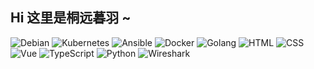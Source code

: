 ## Hi 这里是桐远暮羽 ~

<!--
**MoriDreamers/MoriDreamers** is a ✨ _special_ ✨ repository because its `README.md` (this file) appears on your GitHub profile.

Here are some ideas to get you started:

- 🔭 I’m currently working on ...
- 🌱 I’m currently learning ...
- 👯 I’m looking to collaborate on ...
- 🤔 I’m looking for help with ...
- 💬 Ask me about ...
- 📫 How to reach me: ...
- 😄 Pronouns: ...
- ⚡ Fun fact: ...
-->
![Debian](https://img.shields.io/badge/OS-Debian-A80030?style=for-the-badge&logo=debian&logoColor=white&shadow=0)
![Kubernetes](https://img.shields.io/badge/Kubernetes-326CE5?style=for-the-badge&logo=kubernetes&logoColor=white&shadow=0)
![Ansible](https://img.shields.io/badge/Ansible-1F1F1F?style=for-the-badge&logo=ansible&logoColor=white&shadow=0)
![Docker](https://img.shields.io/badge/Docker-2496ED?style=for-the-badge&logo=docker&logoColor=white&shadow=0)
![Golang](https://img.shields.io/badge/Golang-00ADD8?style=for-the-badge&logo=go&logoColor=white&shadow=0)
![HTML](https://img.shields.io/badge/HTML5-E34F26?style=for-the-badge&logo=html5&logoColor=white&shadow=0)
![CSS](https://img.shields.io/badge/CSS3-1572B6?style=for-the-badge&logo=css3&logoColor=white&shadow=0)
![Vue](https://img.shields.io/badge/Vue-4FC08D?style=for-the-badge&logo=vue.js&logoColor=white&shadow=0)
![TypeScript](https://img.shields.io/badge/TypeScript-3178C6?style=for-the-badge&logo=typescript&logoColor=white&shadow=0)
![Python](https://img.shields.io/badge/Python-3776AB?style=for-the-badge&logo=python&logoColor=white&shadow=0)
![Wireshark](https://img.shields.io/badge/Wireshark-1679A7?style=for-the-badge&logo=wireshark&logoColor=white&shadow=0)
